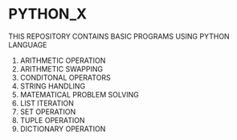 # PYTHON_X

THIS REPOSITORY CONTAINS BASIC PROGRAMS USING PYTHON LANGUAGE

1. ARITHMETIC OPERATION
2. ARITHMETIC SWAPPING
3. CONDITONAL OPERATORS
4. STRING HANDLING
5. MATEMATICAL PROBLEM SOLVING
6. LIST ITERATION
7. SET OPERATION
8. TUPLE OPERATION
9. DICTIONARY OPERATION

